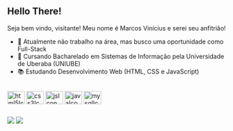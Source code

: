 ## Hello There! 
Seja bem vindo, visitante! Meu nome é Marcos Vinícius e serei seu anfitrião!

- 🔭 Atualmente não trabalho na área, mas busco uma oportunidade como Full-Stack
- 🌱 Cursando Bacharelado em Sistemas de Informação pela Universidade de Uberaba (UNIUBE)
- 📚 Estudando Desenvolvimento Web (HTML, CSS e JavaScript)

<div style="display: inline_block"><br>
  <img align="center" alt="html5Icon" height="30" width="40" src="https://cdn.jsdelivr.net/gh/devicons/devicon/icons/html5/html5-plain.svg">
  <img align="center" alt="css3Icon" height="30" width="40" src="https://cdn.jsdelivr.net/gh/devicons/devicon/icons/css3/css3-plain.svg">
  <img align="center" alt="jsIcon" height="30" width="40" src="https://cdn.jsdelivr.net/gh/devicons/devicon/icons/javascript/javascript-plain.svg">
  <img align="center" alt="javaIcon" height="30" width="40" src="https://cdn.jsdelivr.net/gh/devicons/devicon/icons/java/java-plain.svg">
  <img align="center" alt="mysqlIcon" height="30" width="40" src="https://cdn.jsdelivr.net/gh/devicons/devicon/icons/mysql/mysql-plain.svg">
</div>

##

<div> 
  <a href="https://www.instagram.com/marcosreis1110/?next=%2F" target="_blank"><img src="https://img.shields.io/badge/-Instagram-%23E4405F?style=for-the-badge&logo=instagram&logoColor=white" target="_blank"></a>
  <a href="https://www.linkedin.com/in/marcosvra/" target="_blank"><img src="https://img.shields.io/badge/LinkedIn-0077B5?style=for-the-badge&logo=linkedin&logoColor=white" target="_blank"></a>
</div>
